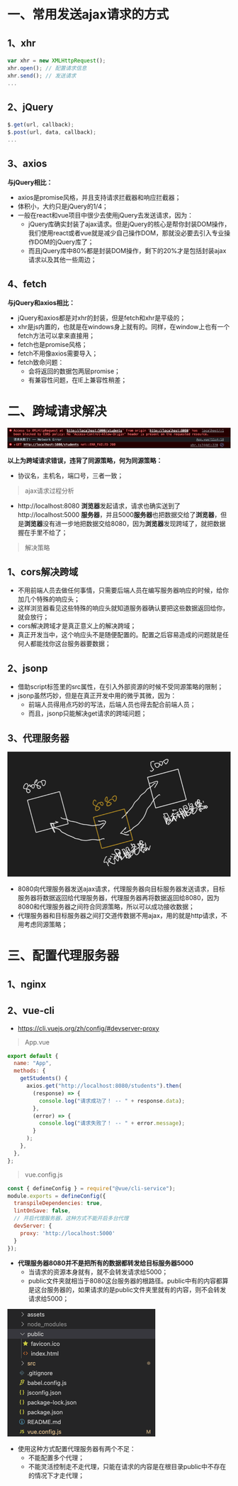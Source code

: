 # 一、常用发送ajax请求的方式

## 1、xhr

```javascript
var xhr = new XMLHttpRequest();
xhr.open(); // 配置请求信息
xhr.send(); // 发送请求
...
```

## 2、jQuery

```javascript
$.get(url, callback);
$.post(url, data, callback);
...
```

## 3、axios

**与jQuery相比：**

- axios是promise风格，并且支持请求拦截器和响应拦截器；
- 体积小，大约只是jQuery的1/4；
- 一般在react和vue项目中很少去使用jQuery去发送请求，因为：
  - jQuery库确实封装了ajax请求。但是jQuery的核心是帮你封装DOM操作，我们使用react或者vue就是减少自己操作DOM，那就没必要去引入专业操作DOM的jQuery库了；
  - 而且jQuery库中80%都是封装DOM操作，剩下的20%才是包括封装ajax请求以及其他一些周边；

## 4、fetch

**与jQuery和axios相比：**

- jQuery和axios都是对xhr的封装，但是fetch和xhr是平级的；
- xhr是js内置的，也就是在windows身上就有的。同样，在window上也有一个fetch方法可以拿来直接用；
- fetch也是promise风格；
- fetch不用像axios需要导入；
- fetch致命问题：
  - 会将返回的数据包两层promise；
  - 有兼容性问题，在IE上兼容性稍差；

# 二、跨域请求解决

![image-20220619224645734](./assets/跨域(违背同源策略).png)

 **以上为跨域请求错误，违背了同源策略，何为同源策略：**

- 协议名，主机名，端口号，三者一致；

> ajax请求过程分析

- http://localhost:8080 **浏览器**发起请求，请求也确实送到了 http://localhost:5000 **服务器**，并且5000**服务器**也把数据交给了**浏览器**，但是**浏览器**没有进一步地把数据交给8080，因为**浏览器**发现跨域了，就把数据握在手里不给了；

> 解决策略

## 1、cors解决跨域

- 不用前端人员去做任何事情，只需要后端人员在编写服务器响应的时候，给你加几个特殊的响应头；
- 这样浏览器看见这些特殊的响应头就知道服务器确认要把这些数据返回给你，就会放行；
- cors解决跨域才是真正意义上的解决跨域；
- 真正开发当中，这个响应头不是随便配置的。配置之后容易造成的问题就是任何人都能找你这台服务器要数据；

## 2、jsonp

- 借助script标签里的src属性，在引入外部资源的时候不受同源策略的限制；
- jsonp虽然巧妙，但是在真正开发中用的微乎其微，因为：
  - 前端人员得用点巧妙的写法，后端人员也得去配合前端人员；
  - 而且，jsonp只能解决get请求的跨域问题；

## 3、代理服务器

<img src="./assets/代理服务器.png" alt="image-20220619231845542" style="zoom:67%;" />

- 8080向代理服务器发送ajax请求，代理服务器向目标服务器发送请求，目标服务器将数据返回给代理服务器，代理服务器再将数据返回给8080，因为8080和代理服务器之间符合同源策略，所以可以成功接收数据；
- 代理服务器和目标服务器之间打交道传数据不用ajax，用的就是http请求，不用考虑同源策略；

# 三、配置代理服务器

## 1、nginx

## 2、vue-cli

- https://cli.vuejs.org/zh/config/#devserver-proxy

> App.vue

```javascript
export default {
  name: "App",
  methods: {
    getStudents() {
      axios.get("http://localhost:8080/students").then(
        (response) => {
          console.log("请求成功了！ -- " + response.data);
        },
        (error) => {
          console.log("请求失败了！ -- " + error.message);
        }
      );
    },
  },
};
```

> vue.config.js

```javascript
const { defineConfig } = require("@vue/cli-service");
module.exports = defineConfig({
  transpileDependencies: true,
  lintOnSave: false,
  // 开启代理服务器，这种方式不能开启多台代理
  devServer: {
    proxy: 'http://localhost:5000'
  }
});
```

- **代理服务器8080并不是把所有的数据都转发给目标服务器5000**
  - 当请求的资源本身就有，就不会转发请求给5000；
  - public文件夹就相当于8080这台服务器的根路径。public中有的内容都算是这台服务器的，如果请求的是public文件夹里就有的内容，则不会转发请求给5000；

<img src="./assets/根路径public.png" alt="image-20220619233810577" style="zoom:50%;" />

- 使用这种方式配置代理服务器有两个不足：
  - 不能配置多个代理；
  - 不能灵活控制走不走代理，只能在请求的内容是在根目录public中不存在的情况下才走代理；

